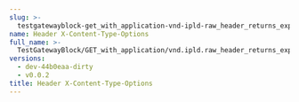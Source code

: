 ```yaml
---
slug: >-
  testgatewayblock-get_with_application-vnd-ipld-raw_header_returns_expected_response_headers-header_x-content-type-options
name: Header X-Content-Type-Options
full_name: >-
  TestGatewayBlock/GET_with_application/vnd.ipld.raw_header_returns_expected_response_headers/Header_X-Content-Type-Options
versions:
  - dev-44b0eaa-dirty
  - v0.0.2
title: Header X-Content-Type-Options
---
```


